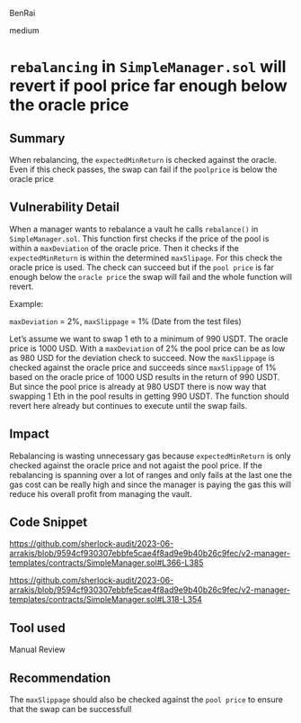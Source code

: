 BenRai

medium

# `rebalancing` in `SimpleManager.sol` will revert if pool price far enough below the oracle price

## Summary
When rebalancing, the `expectedMinReturn` is checked against the oracle. Even if this check passes, the swap can fail if the `poolprice` is below the oracle price

## Vulnerability Detail
When a manager wants to rebalance a vault he calls `rebalance()` in `SimpleManager.sol`. This function first checks if the price of the pool is within a `maxDeviation` of the oracle price. Then it checks if the `expectedMinReturn` is within the determined `maxSlipage`. For this check the oracle price is used. The check can succeed but if the `pool price` is far enough below the `oracle price` the swap will fail and the whole function will revert.

Example:

`maxDeviation` = 2%, `maxSlippage` = 1% (Date from the test files)

Let’s assume we want to swap 1 eth to a minimum of 990 USDT. The oracle price is 1000 USD. With a `maxDeviation` of 2% the pool price can be as low as 980 USD for the deviation check to succeed. Now the `maxSlippage` is checked against the oracle price and succeeds since `maxSlippage` of 1% based on the oracle price of 1000 USD results in the return of 990 USDT. But since the pool price is already at 980 USDT there is now way that swapping 1 Eth in the pool results in getting 990 USDT. The function should revert here already but continues to execute until the swap fails.  


## Impact
Rebalancing is wasting unnecessary gas because `expectedMinReturn` is only checked against the oracle price and not agaist the pool price. If the rebalancing is spanning over a lot of ranges and only fails at the last one the gas cost can be really high and since the manager is paying the gas this will reduce his overall profit from managing the vault.

## Code Snippet

https://github.com/sherlock-audit/2023-06-arrakis/blob/9594cf930307ebbfe5cae4f8ad9e9b40b26c9fec/v2-manager-templates/contracts/SimpleManager.sol#L366-L385

https://github.com/sherlock-audit/2023-06-arrakis/blob/9594cf930307ebbfe5cae4f8ad9e9b40b26c9fec/v2-manager-templates/contracts/SimpleManager.sol#L318-L354


## Tool used

Manual Review

## Recommendation

The `maxSlippage` should also be checked against the `pool price` to ensure that the swap can be successfull